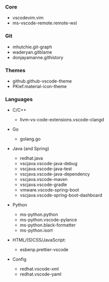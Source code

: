 ### Core
- vscodevim.vim
- ms-vscode-remote.remote-wsl

### Git
- mhutchie.git-graph
- waderyan.gitblame
- donjayamanne.githistory

### Themes
- github.github-vscode-theme
- PKief.material-icon-theme

### Languages
- C/C++
    - llvm-vs-code-extensions.vscode-clangd

- Go
    - golang.go

- Java (and Spring)
	- redhat.java
	- vscjava.vscode-java-debug
	- vscjava.vscode-java-test
	- vscjava.vscode-java-dependency
	- vscjava.vscode-maven
	- vscjava.vscode-gradle
	- vmware.vscode-spring-boot
	- vscjava.vscode-spring-boot-dashboard

- Python
    - ms-python.python
    - ms-python.vscode-pylance
    - ms-python.black-formatter
    - ms-python.isort

- HTML/(S)CSS/JavaScript:
    - esbenp.prettier-vscode

- Config
    - redhat.vscode-xml
    - redhat.vscode-yaml
